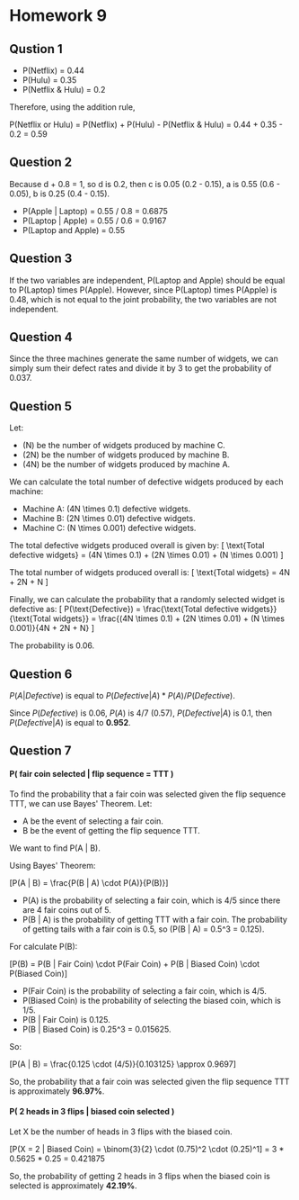# Homework 9
## Qustion 1

- P(Netflix) = 0.44
- P(Hulu) = 0.35
- P(Netflix \& Hulu) = 0.2

Therefore, using the addition rule, 

P(Netflix or Hulu) 
= P(Netflix) + P(Hulu) - P(Netflix \& Hulu)
 = 0.44 + 0.35 - 0.2 
 = 0.59

## Question 2

Because d + 0.8 = 1, so d is 0.2, then c is 0.05 (0.2 - 0.15), a is 0.55 (0.6 - 0.05), b is 0.25 (0.4 - 0.15).

- P(Apple | Laptop)
= 0.55 / 0.8 = 0.6875
- P(Laptop | Apple)
= 0.55 / 0.6 = 0.9167
- P(Laptop and Apple)
= 0.55

## Question 3

If the two variables are independent, P(Laptop and Apple) should be equal to P(Laptop) times P(Apple). However, since P(Laptop) times P(Apple) is 0.48, which is not equal to the joint probability, the two variables are not independent.

## Question 4

Since the three machines generate the same number of widgets, we can simply sum their defect rates and divide it by 3 to get the probability of 0.037.

## Question 5

Let:
- \(N\) be the number of widgets produced by machine C.
- \(2N\) be the number of widgets produced by machine B.
- \(4N\) be the number of widgets produced by machine A.

We can calculate the total number of defective widgets produced by each machine:
- Machine A: \(4N \times 0.1\) defective widgets.
- Machine B: \(2N \times 0.01\) defective widgets.
- Machine C: \(N \times 0.001\) defective widgets.

The total defective widgets produced overall is given by:
\[
\text{Total defective widgets} = (4N \times 0.1) + (2N \times 0.01) + (N \times 0.001)
\]

The total number of widgets produced overall is:
\[
\text{Total widgets} = 4N + 2N + N
\]

Finally, we can calculate the probability that a randomly selected widget is defective as:
\[
P(\text{Defective}) = \frac{\text{Total defective widgets}}{\text{Total widgets}} = \frac{(4N \times 0.1) + (2N \times 0.01) + (N \times 0.001)}{4N + 2N + N}
\]

The probability is 0.06.

## Question 6

$P(A|Defective)$ is equal to $P(Defective|A) * P(A) / P(Defective)$. 

Since $P(Defective)$ is 0.06, $P(A)$ is 4/7 (0.57), $P(Defective|A)$ is 0.1, then $P(Defective|A)$ is equal to **0.952**.

## Question 7

#### P( fair coin selected | flip sequence = TTT )

To find the probability that a fair coin was selected given the flip sequence TTT, we can use Bayes' Theorem. Let:

- A be the event of selecting a fair coin.
- B be the event of getting the flip sequence TTT.

We want to find P(A | B).

Using Bayes' Theorem:

\[P(A | B) = \frac{P(B | A) \cdot P(A)}{P(B)}\]

- P(A) is the probability of selecting a fair coin, which is 4/5 since there are 4 fair coins out of 5.
- P(B | A) is the probability of getting TTT with a fair coin. The probability of getting tails with a fair coin is 0.5, so \(P(B | A) = 0.5^3 = 0.125\).

For calculate P(B):

\[P(B) = P(B | Fair Coin) \cdot P(Fair Coin) + P(B | Biased Coin) \cdot P(Biased Coin)\]

- P(Fair Coin) is the probability of selecting a fair coin, which is 4/5.
- P(Biased Coin) is the probability of selecting the biased coin, which is 1/5.
- P(B | Fair Coin) is 0.125.
- P(B | Biased Coin) is 0.25^3 = 0.015625.

So:

\[P(A | B) = \frac{0.125 \cdot (4/5)}{0.103125} \approx 0.9697\]

So, the probability that a fair coin was selected given the flip sequence TTT is approximately **96.97%**.


#### P( 2 heads in 3 flips | biased coin selected )
Let X be the number of heads in 3 flips with the biased coin.

\[P(X = 2 | Biased Coin) = \binom{3}{2} \cdot (0.75)^2 \cdot (0.25)^1\] = 3 * 0.5625 * 0.25 = 0.421875

So, the probability of getting 2 heads in 3 flips when the biased coin is selected is approximately **42.19%**.
